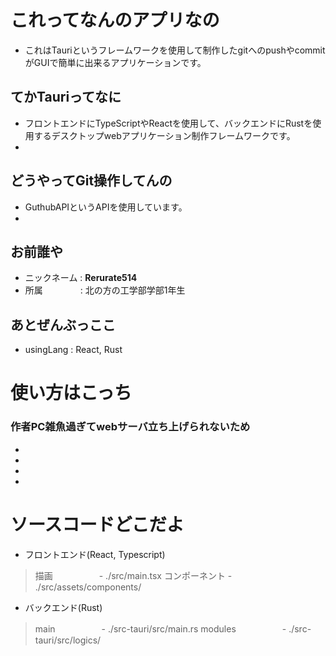 # これってなんのアプリなの
- これはTauriというフレームワークを使用して制作したgitへのpushやcommitがGUIで簡単に出来るアプリケーションです。

## てかTauriってなに
- フロントエンドにTypeScriptやReactを使用して、バックエンドにRustを使用するデスクトップwebアプリケーション制作フレームワークです。
- [公式ドキュメント]: https://tauri.app

## どうやってGit操作してんの
- GuthubAPIというAPIを使用しています。
- [公式ドキュメント]: https://docs.github.com/ja

## お前誰や
- ニックネーム : **Rerurate514**
- 所属　　　　 : 北の方の工学部学部1年生

## あとぜんぶっここ
- usingLang   : React, Rust

# 使い方はこっち 
### 作者PC雑魚過ぎてwebサーバ立ち上げられないため
- 
- 
- 
- 

# ソースコードどこだよ
- フロントエンド(React, Typescript)
> 描画　　　　　    -    ./src/main.tsx
> コンポーネント    -    ./src/assets/components/

- バックエンド(Rust)
> main　　　　　    -    ./src-tauri/src/main.rs
> modules　　　　　 -    ./src-tauri/src/logics/
